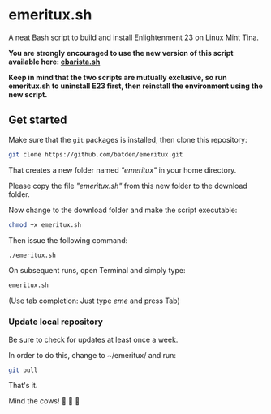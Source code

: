 # emeritux.sh

A neat Bash script to build and install Enlightenment 23 on Linux Mint Tina.

**You are strongly encouraged to use the new version of this script available here: [ebarista.sh](https://github.com/batden/ebarista)**

**Keep in mind that the two scripts are mutually exclusive, so run emeritux.sh to uninstall E23 first, then reinstall the environment using the new script.**

## Get started

Make sure that the `git` packages is installed, then clone this repository:

```bash
git clone https://github.com/batden/emeritux.git
```

That creates a new folder named  _"emeritux"_  in your home directory.

Please copy the file  _"emeritux.sh"_  from this new folder to the download folder.

Now change to the download folder and make the script executable:

```bash
chmod +x emeritux.sh
```

Then issue the following command:

```bash
./emeritux.sh
```

On subsequent runs, open Terminal and simply type:

```bash
emeritux.sh
```

(Use tab completion: Just type  _eme_  and press Tab)

### Update local repository

Be sure to check for updates at least once a week.

In order to do this, change to ~/emeritux/ and run:

```bash
git pull
```

That's it.

Mind the cows! :cow2: :cow2:  :cow2:
